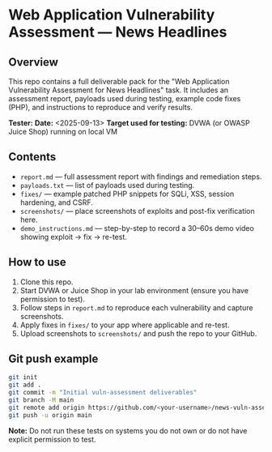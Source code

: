 # Web Application Vulnerability Assessment — News Headlines

## Overview

This repo contains a full deliverable pack for the "Web Application Vulnerability Assessment for News Headlines" task. It includes an assessment report, payloads used during testing, example code fixes (PHP), and instructions to reproduce and verify results.

**Tester:** <Pranav-Pandit>
**Date:** <2025-09-13>
**Target used for testing:** DVWA (or OWASP Juice Shop) running on local VM

## Contents

- `report.md` — full assessment report with findings and remediation steps.
- `payloads.txt` — list of payloads used during testing.
- `fixes/` — example patched PHP snippets for SQLi, XSS, session hardening, and CSRF.
- `screenshots/` — place screenshots of exploits and post-fix verification here.
- `demo_instructions.md` — step-by-step to record a 30–60s demo video showing exploit -> fix -> re-test.

## How to use

1. Clone this repo.
2. Start DVWA or Juice Shop in your lab environment (ensure you have permission to test).
3. Follow steps in `report.md` to reproduce each vulnerability and capture screenshots.
4. Apply fixes in `fixes/` to your app where applicable and re-test.
5. Upload screenshots to `screenshots/` and push the repo to your GitHub.

## Git push example

```bash
git init
git add .
git commit -m "Initial vuln-assessment deliverables"
git branch -M main
git remote add origin https://github.com/<your-username>/news-vuln-assessment.git
git push -u origin main
```

**Note:** Do not run these tests on systems you do not own or do not have explicit permission to test.
